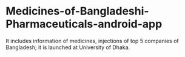 # Medicines-of-Bangladeshi-Pharmaceuticals-android-app
It includes information of medicines, injections of top 5 companies of Bangladesh; it is launched at University of Dhaka.
